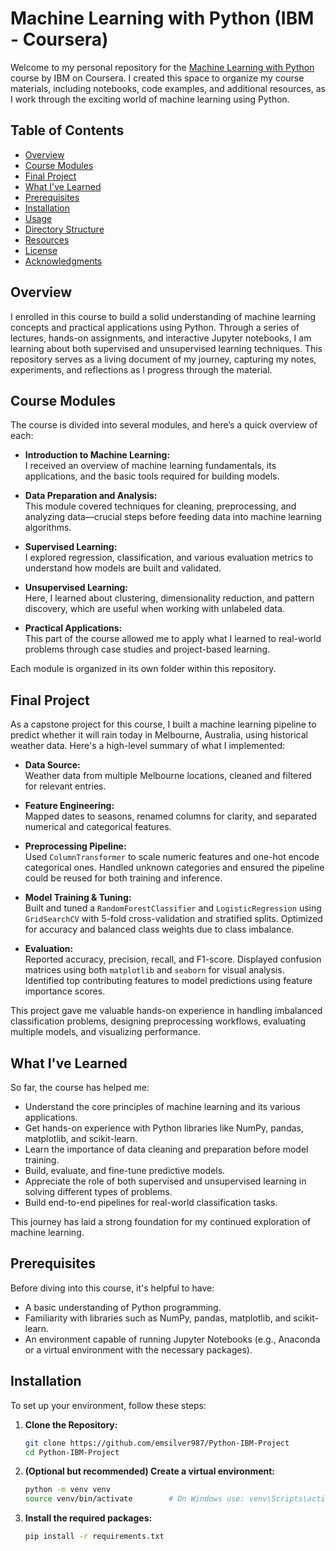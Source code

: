 # Machine Learning with Python (IBM - Coursera)

Welcome to my personal repository for the [Machine Learning with Python](https://www.coursera.org/learn/machine-learning-with-python) course by IBM on Coursera. I created this space to organize my course materials, including notebooks, code examples, and additional resources, as I work through the exciting world of machine learning using Python.

## Table of Contents

- [Overview](#overview)
- [Course Modules](#course-modules)
- [Final Project](#final-project)
- [What I've Learned](#what-ive-learned)
- [Prerequisites](#prerequisites)
- [Installation](#installation)
- [Usage](#usage)
- [Directory Structure](#directory-structure)
- [Resources](#resources)
- [License](#license)
- [Acknowledgments](#acknowledgments)

## Overview

I enrolled in this course to build a solid understanding of machine learning concepts and practical applications using Python. Through a series of lectures, hands-on assignments, and interactive Jupyter notebooks, I am learning about both supervised and unsupervised learning techniques. This repository serves as a living document of my journey, capturing my notes, experiments, and reflections as I progress through the material.

## Course Modules

The course is divided into several modules, and here’s a quick overview of each:

- **Introduction to Machine Learning:**  
  I received an overview of machine learning fundamentals, its applications, and the basic tools required for building models.

- **Data Preparation and Analysis:**  
  This module covered techniques for cleaning, preprocessing, and analyzing data—crucial steps before feeding data into machine learning algorithms.

- **Supervised Learning:**  
  I explored regression, classification, and various evaluation metrics to understand how models are built and validated.

- **Unsupervised Learning:**  
  Here, I learned about clustering, dimensionality reduction, and pattern discovery, which are useful when working with unlabeled data.

- **Practical Applications:**  
  This part of the course allowed me to apply what I learned to real-world problems through case studies and project-based learning.

Each module is organized in its own folder within this repository.

## Final Project

As a capstone project for this course, I built a machine learning pipeline to predict whether it will rain today in Melbourne, Australia, using historical weather data. Here's a high-level summary of what I implemented:

- **Data Source:**  
  Weather data from multiple Melbourne locations, cleaned and filtered for relevant entries.

- **Feature Engineering:**  
  Mapped dates to seasons, renamed columns for clarity, and separated numerical and categorical features.

- **Preprocessing Pipeline:**  
  Used `ColumnTransformer` to scale numeric features and one-hot encode categorical ones. Handled unknown categories and ensured the pipeline could be reused for both training and inference.

- **Model Training & Tuning:**  
  Built and tuned a `RandomForestClassifier` and `LogisticRegression` using `GridSearchCV` with 5-fold cross-validation and stratified splits. Optimized for accuracy and balanced class weights due to class imbalance.

- **Evaluation:**  
  Reported accuracy, precision, recall, and F1-score. Displayed confusion matrices using both `matplotlib` and `seaborn` for visual analysis. Identified top contributing features to model predictions using feature importance scores.

This project gave me valuable hands-on experience in handling imbalanced classification problems, designing preprocessing workflows, evaluating multiple models, and visualizing performance.

## What I've Learned

So far, the course has helped me:
- Understand the core principles of machine learning and its various applications.
- Get hands-on experience with Python libraries like NumPy, pandas, matplotlib, and scikit-learn.
- Learn the importance of data cleaning and preparation before model training.
- Build, evaluate, and fine-tune predictive models.
- Appreciate the role of both supervised and unsupervised learning in solving different types of problems.
- Build end-to-end pipelines for real-world classification tasks.

This journey has laid a strong foundation for my continued exploration of machine learning.

## Prerequisites

Before diving into this course, it's helpful to have:
- A basic understanding of Python programming.
- Familiarity with libraries such as NumPy, pandas, matplotlib, and scikit-learn.
- An environment capable of running Jupyter Notebooks (e.g., Anaconda or a virtual environment with the necessary packages).

## Installation

To set up your environment, follow these steps:

1. **Clone the Repository:**
   ```bash
   git clone https://github.com/emsilver987/Python-IBM-Project
   cd Python-IBM-Project
   ```

2. **(Optional but recommended) Create a virtual environment:**
   ```bash
   python -m venv venv
   source venv/bin/activate        # On Windows use: venv\Scripts\activate
   ```

3. **Install the required packages:**
   ```bash
   pip install -r requirements.txt
   ```